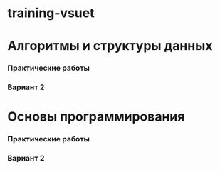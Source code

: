 # training-vsuet

# Алгоритмы и структуры данных
### Практические работы
### Вариант 2

# Основы программирования
### Практические работы
### Вариант 2
